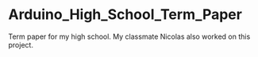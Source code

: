 # Arduino_High_School_Term_Paper
Term paper for my high school.
My classmate Nicolas also worked on this project.

